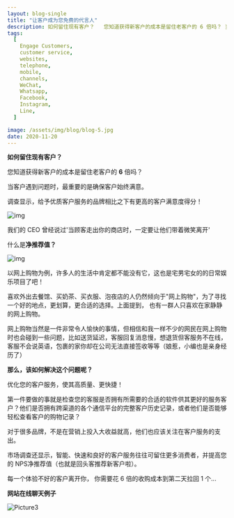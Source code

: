 ```yaml
---
layout: blog-single
title: "让客户成为您免费的代言人"
description: 如何留住现有客户？   您知道获得新客户的成本是留住老客户的 6 倍吗？ 当客户遇到问题时，最重要的是确保客户始终满意。 调查显示，给予优质客户服务的品牌相比之下有更高的客户满意度得分！ 我们的...
tags:
  [
    Engage Customers,
    customer service,
    websites,
    telephone,
    mobile,
    channels,
    WeChat,
    Whatsapp,
    Facebook,
    Instagram,
    Line,
  ]

image: /assets/img/blog/blog-5.jpg
date: 2020-11-20
---
```


**如何留住现有客户？**

 

您知道获得新客户的成本是留住老客户的 **6** 倍吗？

当客户遇到问题时，最重要的是确保客户始终满意。

调查显示，给予优质客户服务的品牌相比之下有更高的客户满意度得分！

![img](/assets/img/blog/blog-post.jpg)

我们的 CEO 曾经说过'当顾客走出你的商店时，一定要让他们带着微笑离开'

 

什么是**净推荐值？**

![img](/assets/img/blog/we-chat-img.jpg)

以网上购物为例，许多人的生活中肯定都不能没有它，这也是宅男宅女的的日常娱乐项目了吧！

喜欢外出去餐馆、买奶茶、买衣服、泡夜店的人仍然倾向于"网上购物"，为了寻找一个好的地点，更划算，更合适的选择。上面提到， 也有一群人只喜欢在家静静的网上购物。

网上购物当然是一件非常令人愉快的事情，但相信和我一样不少的网民在网上购物时也会碰到一些问题，比如送货延迟，客服回复消息慢，想退货但客服务不在线，客服不会说英语，包裹的家你却在公司无法直接签收等等（娘惹，小编也是亲身经历了）

 

**那么，该如何解决这个问题呢？**

 

优化您的客户服务，使其高质量、更快捷！

第一件要做的事就是检查您的客服是否拥有所需要的合适的软件供其更好的服务客户？他们是否拥有跨渠道的各个通信平台的完整客户历史记录，或者他们是否能够轻松查看客户的购物记录？

对于很多品牌，不是在营销上投入大收益就高，他们也应该关注在客户服务的支出。

市场调查还显示，智能、快速和良好的客户服务往往可留住更多消费者，并提高您的 NPS净推荐值（也就是回头客推荐新客户啦）。

每一个体验不好的客户离开你， 你需要花 6 倍的收购成本到第二天拉回 1 个...

 

**网站在线聊天例子**

![Picture3](/assets/img/blog/Picture3.png)
